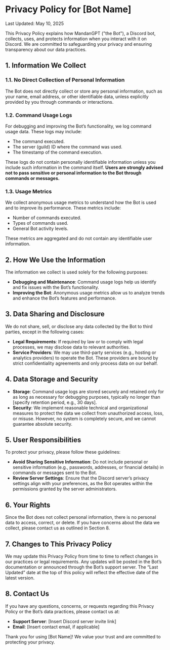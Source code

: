 # Privacy Policy for [Bot Name]

Last Updated: May 10, 2025

This Privacy Policy explains how MandanGPT ("the Bot"), a Discord bot, collects, uses, and protects information when you interact with it on Discord. We are committed to safeguarding your privacy and ensuring transparency about our data practices.

## 1. Information We Collect

### 1.1. No Direct Collection of Personal Information
The Bot does not directly collect or store any personal information, such as your name, email address, or other identifiable data, unless explicitly provided by you through commands or interactions.

### 1.2. Command Usage Logs
For debugging and improving the Bot’s functionality, we log command usage data. These logs may include:
- The command executed.
- The server (guild) ID where the command was used.
- The timestamp of the command execution.

These logs do not contain personally identifiable information unless you include such information in the command itself. **Users are strongly advised not to pass sensitive or personal information to the Bot through commands or messages.**

### 1.3. Usage Metrics
We collect anonymous usage metrics to understand how the Bot is used and to improve its performance. These metrics include:
- Number of commands executed.
- Types of commands used.
- General Bot activity levels.

These metrics are aggregated and do not contain any identifiable user information.

## 2. How We Use the Information

The information we collect is used solely for the following purposes:
- **Debugging and Maintenance**: Command usage logs help us identify and fix issues with the Bot’s functionality.
- **Improving the Bot**: Anonymous usage metrics allow us to analyze trends and enhance the Bot’s features and performance.

## 3. Data Sharing and Disclosure

We do not share, sell, or disclose any data collected by the Bot to third parties, except in the following cases:
- **Legal Requirements**: If required by law or to comply with legal processes, we may disclose data to relevant authorities.
- **Service Providers**: We may use third-party services (e.g., hosting or analytics providers) to operate the Bot. These providers are bound by strict confidentiality agreements and only process data on our behalf.

## 4. Data Storage and Security

- **Storage**: Command usage logs are stored securely and retained only for as long as necessary for debugging purposes, typically no longer than [specify retention period, e.g., 30 days].
- **Security**: We implement reasonable technical and organizational measures to protect the data we collect from unauthorized access, loss, or misuse. However, no system is completely secure, and we cannot guarantee absolute security.

## 5. User Responsibilities

To protect your privacy, please follow these guidelines:
- **Avoid Sharing Sensitive Information**: Do not include personal or sensitive information (e.g., passwords, addresses, or financial details) in commands or messages sent to the Bot.
- **Review Server Settings**: Ensure that the Discord server’s privacy settings align with your preferences, as the Bot operates within the permissions granted by the server administrators.

## 6. Your Rights

Since the Bot does not collect personal information, there is no personal data to access, correct, or delete. If you have concerns about the data we collect, please contact us as outlined in Section 8.

## 7. Changes to This Privacy Policy

We may update this Privacy Policy from time to time to reflect changes in our practices or legal requirements. Any updates will be posted in the Bot’s documentation or announced through the Bot’s support server. The “Last Updated” date at the top of this policy will reflect the effective date of the latest version.

## 8. Contact Us

If you have any questions, concerns, or requests regarding this Privacy Policy or the Bot’s data practices, please contact us at:
- **Support Server**: [Insert Discord server invite link]
- **Email**: [Insert contact email, if applicable]

Thank you for using [Bot Name]! We value your trust and are committed to protecting your privacy.